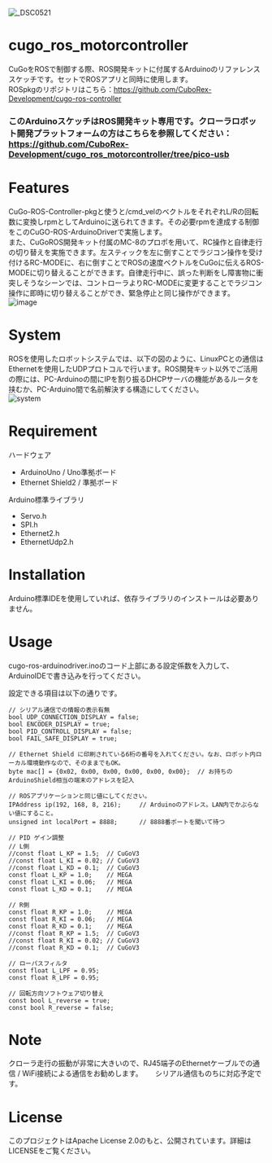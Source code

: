 ![_DSC0521](https://user-images.githubusercontent.com/22425319/234768864-03dacbd2-171a-4932-8552-271770513bb8.JPG)

# cugo_ros_motorcontroller
CuGoをROSで制御する際、ROS開発キットに付属するArduinoのリファレンススケッチです。セットでROSアプリと同時に使用します。  
ROSpkgのリポジトリはこちら：https://github.com/CuboRex-Development/cugo-ros-controller  
### このArduinoスケッチはROS開発キット専用です。クローラロボット開発プラットフォームの方はこちらを参照してください：https://github.com/CuboRex-Development/cugo_ros_motorcontroller/tree/pico-usb
 
# Features
CuGo-ROS-Controller-pkgと使うと/cmd_velのベクトルをそれぞれL/Rの回転数に変換しrpmとしてArduinoに送られてきます。その必要rpmを達成する制御をこのCuGO-ROS-ArduinoDriverで実施します。  
また、CuGoROS開発キット付属のMC-8のプロポを用いて、RC操作と自律走行の切り替えを実施できます。左スティックを左に倒すことでラジコン操作を受け付けるRC-MODEに、右に倒すことでROSの速度ベクトルをCuGoに伝えるROS-MODEに切り替えることができます。自律走行中に、誤った判断をし障害物に衝突しそうなシーンでは、コントローラよりRC-MODEに変更することでラジコン操作に即時に切り替えることができ、緊急停止と同じ操作ができます。  
![image](https://user-images.githubusercontent.com/22425319/234765585-23458585-ea44-40d5-b71f-395c93509fc8.png)

# System
ROSを使用したロボットシステムでは、以下の図のように、LinuxPCとの通信はEthernetを使用したUDPプロトコルで行います。ROS開発キット以外でご活用の際には、PC-Arduinoの間にIPを割り振るDHCPサーバの機能があるルータを挟むか、PC-Arduino間で名前解決する構造にしてください。  
![system](https://user-images.githubusercontent.com/22425319/234768207-93dd7840-2d6f-4fbc-96f8-6960f93b9192.png)

# Requirement
ハードウェア
* ArduinoUno / Uno準拠ボード
* Ethernet Shield2 / 準拠ボード

Arduino標準ライブラリ 
* Servo.h
* SPI.h
* Ethernet2.h
* EthernetUdp2.h
 
# Installation
 Arduino標準IDEを使用していれば、依存ライブラリのインストールは必要ありません。
 
# Usage
 
cugo-ros-arduinodriver.inoのコード上部にある設定係数を入力して、ArduinoIDEで書き込みを行ってください。

設定できる項目は以下の通りです。
~~~
// シリアル通信での情報の表示有無
bool UDP_CONNECTION_DISPLAY = false;
bool ENCODER_DISPLAY = true;
bool PID_CONTROLL_DISPLAY = false;
bool FAIL_SAFE_DISPLAY = true;

// Ethernet Shield に印刷されている6桁の番号を入れてください。なお、ロボット内ローカル環境動作なので、そのままでもOK。
byte mac[] = {0x02, 0x00, 0x00, 0x00, 0x00, 0x00};  // お持ちのArduinoShield相当の端末のアドレスを記入

// ROSアプリケーションと同じ値にしてください。
IPAddress ip(192, 168, 8, 216);     // Arduinoのアドレス。LAN内でかぶらない値にすること。
unsigned int localPort = 8888;      // 8888番ポートを聞いて待つ

// PID ゲイン調整
// L側
//const float L_KP = 1.5;  // CuGoV3
//const float L_KI = 0.02; // CuGoV3
//const float L_KD = 0.1;  // CuGoV3
const float L_KP = 1.0;    // MEGA
const float L_KI = 0.06;   // MEGA
const float L_KD = 0.1;    // MEGA

// R側
const float R_KP = 1.0;    // MEGA
const float R_KI = 0.06;   // MEGA
const float R_KD = 0.1;    // MEGA
//const float R_KP = 1.5;  // CuGoV3
//const float R_KI = 0.02; // CuGoV3
//const float R_KD = 0.1;  // CuGoV3

// ローパスフィルタ
const float L_LPF = 0.95;
const float R_LPF = 0.95;

// 回転方向ソフトウェア切り替え
const bool L_reverse = true;
const bool R_reverse = false;
~~~
 
# Note
 
クローラ走行の振動が非常に大きいので、RJ45端子のEthernetケーブルでの通信 / WiFi接続による通信をお勧めします。　　
シリアル通信ものちに対応予定です。
 
 
# License
このプロジェクトはApache License 2.0のもと、公開されています。詳細はLICENSEをご覧ください。
 
